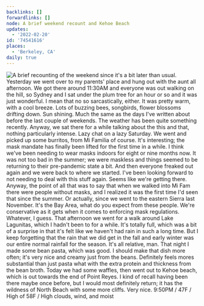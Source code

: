 ```yaml
---
backlinks: []
forwardlinks: []
node: A brief weekend recount and Kehoe Beach
updates:
  - '2022-02-20'
id: '74541616'
places:
  - 'Berkeley, CA'
daily: true
---
```

![A brief recounting of the weekend since it's a bit later than usual. Yesterday we went over to my parents' place and hung out with the aunt all afternoon. We got there around 11:30AM and everyone was out walking on the hill, so Sydney and I sat under the plum tree for an hour or so and it was just wonderful. I mean that no so sarcastically, either. It was pretty warm, with a cool breeze. Lots of buzzing bees, songbirds, flower blossoms drifting down. Sun shining. Much the same as the days I've written about before the last couple of weekends. The weather has been quite something recently. Anyway, we sat there for a while talking about the this and that, nothing particularly intense. Lazy chat on a lazy Saturday. We went and picked up some burritos, from Mi Familia of course. It's interesting; the mask mandate has finally been lifted for the first time in a while. I think we've been needing to wear masks indoors for eight or nine months now. It was not too bad in the summer; we were maskless and things seemed to be returning to their pre-pandemic state a bit. And then everyone freaked out again and we were back to where we started. I've been looking forward to not needing to deal with this stuff again. Seems like we're getting there. Anyway, the point of all that was to say that when we walked into Mi Fam there were people without masks, and I realized it was the first time I'd seen that since the summer. Or actually, since we went to the eastern Sierra last November. It's the Bay Area, what do you expect from these people. We're conservative as it gets when it comes to enforcing mask regulations. Whatever, I guess. That afternoon we went for a walk around Lake Lagunitas, which I hadn't been to for a while. It's totally full, which was a bit of a surprise in that it's felt like we haven't had rain in such a long time. But I keep forgetting that the rain that we did get in the fall and early winter was our entire normal rainfall for the season. It's all relative, man. That night I made some bean pasta, which was good. I should make that dish more often; it's very nice and creamy just from the beans. Definitely feels mores substantial than just pasta what with the extra protein and thickness from the bean broth. Today we had some waffles, then went out to Kehoe beach, which is out towards the end of Point Reyes. I kind of recall having been there maybe once before, but I would most definitely return; it has the wildness of North Beach with some more cliffs. Very nice. 9:50PM / 47F / High of 58F / High clouds, wind, and moist](images/74541616/hakAXOmPXH-daily.webp "")
